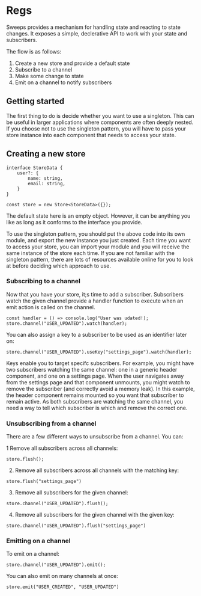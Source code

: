 # Regs

Sweeps provides a mechanism for handling state and reacting to state changes. It exposes a simple, declerative API to work with your state and subscribers.

The flow is as follows:
1. Create a new store and provide a default state
2. Subscribe to a channel
3. Make some change to state
4. Emit on a channel to notify subscribers

## Getting started

The first thing to do is decide whether you want to use a singleton. This can be useful in larger applications where components are often deeply nested. If you choose not to use the singleton pattern, you will have to pass your store instance into each component that needs to access your state.

## Creating a new store

```
interface StoreData {
    user?: {
        name: string,
        email: string,
    }
}

const store = new Store<StoreData>({});
```

The default state here is an empty object. However, it can be anything you like as long as it conforms to the interface you provide.

To use the singleton pattern, you should put the above code into its own module, and export the new instance you just created. Each time you want to access your store, you can import your module and you will receive the same instance of the store each time. If you are not familiar with the singleton pattern, there are lots of resources available online for you to look at before deciding which approach to use.

### Subscribing to a channel

Now that you have your store, it;s time to add a subscriber. Subscribers watch the given channel provide a handler function to execute when an emit action is called on the channel.

```
const handler = () => console.log("User was udated!);
store.channel("USER_UPDATED").watch(handler);
```

You can also assign a key to a subscriber to be used as an identifier later on:
```
store.channel("USER_UPDATED").useKey("settings_page").watch(handler);
```

Keys enable you to target specifc subscribers. For example, you might have two subscribers watching the same channel: one in a generic header component, and one on a settings page. When the user navigates away from the settings page and that component unmounts, you might watch to remove the subscriber (and correctly avoid a memory leak). In this example, the header component remains mounted so you want that subscriber to remain active. As both subscribers are watching the same channel, you need a way to tell which subscriber is which and remove the correct one.

### Unsubscribing from a channel

There are a few different ways to unsubscribe from a channel. You can:

1 Remove all subscribers across all channels:
```
store.flush();
```

2. Remove all subscribers across all channels with the matching key:
```
store.flush("settings_page")
```

3. Remove all subscribers for the given channel:

```
store.channel("USER_UPDATED").flush();
```

4. Remove all subscribers for the given channel with the given key:
```
store.channel("USER_UPDATED").flush("settings_page")
```

### Emitting on a channel

To emit on a channel:
```
store.channel("USER_UPDATED").emit();
```

You can also emit on many channels at once:
```
store.emit("USER_CREATED", "USER_UPDATED")
```